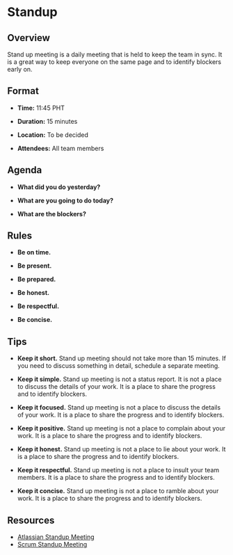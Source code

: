 # Standup

## Overview

Stand up meeting is a daily meeting that is held to keep the team in sync. It is a great way to keep everyone on the same page and to identify blockers early on.

## Format

- **Time:** 11:45 PHT

- **Duration:** 15 minutes

- **Location:** To be decided

- **Attendees:** All team members

## Agenda

- **What did you do yesterday?**

- **What are you going to do today?**

- **What are the blockers?**

## Rules

- **Be on time.**

- **Be present.**

- **Be prepared.**

- **Be honest.**

- **Be respectful.**

- **Be concise.**

## Tips

- **Keep it short.** Stand up meeting should not take more than 15 minutes. If you need to discuss something in detail, schedule a separate meeting.

- **Keep it simple.** Stand up meeting is not a status report. It is not a place to discuss the details of your work. It is a place to share the progress and to identify blockers.

- **Keep it focused.** Stand up meeting is not a place to discuss the details of your work. It is a place to share the progress and to identify blockers.

- **Keep it positive.** Stand up meeting is not a place to complain about your work. It is a place to share the progress and to identify blockers.

- **Keep it honest.** Stand up meeting is not a place to lie about your work. It is a place to share the progress and to identify blockers.

- **Keep it respectful.** Stand up meeting is not a place to insult your team members. It is a place to share the progress and to identify blockers.

- **Keep it concise.** Stand up meeting is not a place to ramble about your work. It is a place to share the progress and to identify blockers.

## Resources

- [Atlassian Standup Meeting](https://www.atlassian.com/agile/scrum/standups)
- [Scrum Standup Meeting](https://www.scrum.org/forum/scrum-forum/32936/daily-standup-notes)
